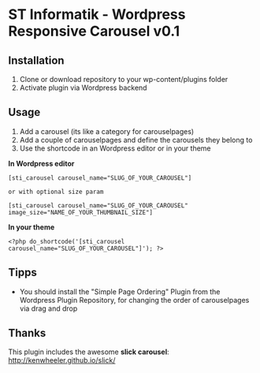 # ST Informatik - Wordpress Responsive Carousel v0.1

## Installation

1. Clone or download repository to your wp-content/plugins folder
2. Activate plugin via Wordpress backend

## Usage

1. Add a carousel (its like a category for carouselpages)
2. Add a couple of carouselpages and define the carousels they belong to
3. Use the shortcode in an Wordpress editor or in your theme

**In Wordpress editor**
```
[sti_carousel carousel_name="SLUG_OF_YOUR_CAROUSEL"]

or with optional size param

[sti_carousel carousel_name="SLUG_OF_YOUR_CAROUSEL" image_size="NAME_OF_YOUR_THUMBNAIL_SIZE"]
```

**In your theme**
```
<?php do_shortcode('[sti_carousel carousel_name="SLUG_OF_YOUR_CAROUSEL"]'); ?>
```

## Tipps

- You should install the "Simple Page Ordering" Plugin from the Wordpress Plugin Repository, for changing the order of carouselpages via drag and drop

## Thanks
This plugin includes the awesome **slick carousel**: http://kenwheeler.github.io/slick/